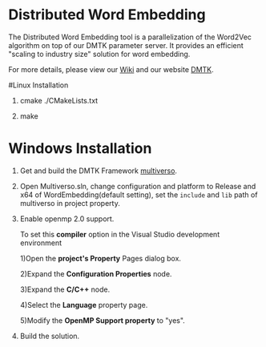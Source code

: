 Distributed Word Embedding
==========

The Distributed Word Embedding tool is a parallelization of the Word2Vec algorithm on top of our DMTK parameter server. It provides an efficient "scaling to industry size" solution for word embedding.

For more details, please view our [Wiki](https://github.com/Microsoft/multiverso/wiki/Word-Embedding) and our website [DMTK](http://www.dmtk.io).

#Linux Installation

1. cmake ./CMakeLists.txt

2. make

# Windows Installation

1. Get and build the DMTK Framework [multiverso](https://github.com/Microsoft/multiverso.git).

2. Open Multiverso.sln, change configuration and platform to Release and x64 of WordEmbedding(default setting), set the ```include``` and ```lib``` path of multiverso in project property.

3. Enable openmp 2.0 support.

   To set this **compiler** option in the Visual Studio development environment
  
   1)Open the **project's Property** Pages dialog box.
  
   2)Expand the **Configuration Properties** node.
  
   3)Expand the **C/C++** node.
  
   4)Select the **Language** property page.
  
   5)Modify the **OpenMP Support property** to "yes".
   
4. Build the solution.
